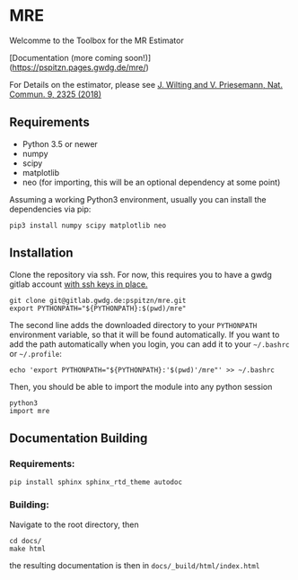 # MRE

Welcomme to the Toolbox for the MR Estimator

[Documentation (more coming soon!)]
(https://pspitzn.pages.gwdg.de/mre/)

For Details on the estimator, please see
[J. Wilting and V. Priesemann, Nat. Commun. 9, 2325 (2018)](https://doi.org/10.1038/s41467-018-04725-4)

## Requirements
- Python 3.5 or newer
- numpy
- scipy
- matplotlib
- neo (for importing, this will be an optional dependency at some point)

Assuming a working Python3 environment,
usually you can install the dependencies via pip:

```
pip3 install numpy scipy matplotlib neo
```

## Installation

Clone the repository via ssh. For now, this requires you to have a gwdg gitlab
account [with ssh keys in place.](https://docs.gitlab.com/ee/ssh/)

```
git clone git@gitlab.gwdg.de:pspitzn/mre.git
export PYTHONPATH="${PYTHONPATH}:$(pwd)/mre"
```

The second line adds the downloaded directory to your `PYTHONPATH` environment
variable, so that it will be found automatically. If you want to add the path
automatically when you login, you can add it to your `~/.bashrc` or `~/.profile`:

```
echo 'export PYTHONPATH="${PYTHONPATH}:'$(pwd)'/mre"' >> ~/.bashrc
```

Then, you should be able to import the module into any python session

```
python3
import mre
```




## Documentation Building
### Requirements:
```
pip install sphinx sphinx_rtd_theme autodoc
```

### Building:

Navigate to the root directory, then
```
cd docs/
make html
```
the resulting documentation is then in `docs/_build/html/index.html`
